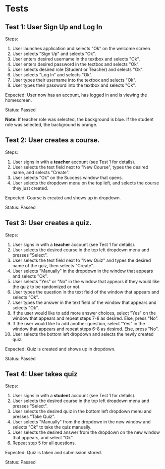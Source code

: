 # Tests
## Test 1: User Sign Up and Log In
Steps:
  1. User launches application and selects "Ok" on the welcome screen.
  2. User selects "Sign Up" and selects "Ok".
  3. User enters desired username in the textbox and selects "Ok". 
  4. User enters desired password in the textbox and selects "Ok".
  5. User selects desired role (Student or Teacher) and selects "Ok".
  6. User selects "Log In" and selects "Ok".
  7. User types their username into the textbox and selects "Ok".
  8. User types their password into the textbox and selects "Ok".

Expected: User now has an account, has logged in and is viewing the homescreen. 

Status: Passed

**Note:** If teacher role was selected, the background is blue. If the student role was selected, the background is orange.

## Test 2: User creates a course. 
Steps: 
  1. User signs in with a **teacher** account (see Test 1 for details). 
  2. User selects the text field next to "New Course", types the desired name, and selects "Create".
  3. User selects "Ok" on the Success window that opens. 
  4. User selects the dropdown menu on the top left, and selects the course they just created.

Expected: Course is created and shows up in dropdown. 

Status: Passed

## Test 3: User creates a quiz. 
Steps: 
  1. User signs in with a **teacher** account (see Test 1 for details).
  2. User selects the desired course in the top left dropdown menu and presses "Select".
  3. User selects the text field next to "New Quiz" and types the desired name of the quiz, then selects "Create".
  4. User selects "Manually" in the dropdown in the window that appears and selects "Ok". 
  5. User selects "Yes" or "No" in the window that appears if they would like the quiz to be randomized or not. 
  6. User types the question in the text field of the window that appears and selects "Ok". 
  7. User types the answer in the text field of the window that appears and selects "Ok". 
  8. If the user would like to add more answer choices, select "Yes" on the window that appears and repeat steps 7-8 as desired. Else, press "No".
  9. If the user would like to add another question, select "Yes" in the window that appears and repeat steps 6-8 as desired. Else, press "No".
  10. User selects the bottom left dropdown and selects the newly created quiz. 

Expected: Quiz is created and shows up in dropdown. 

Status: Passed

## Test 4: User takes quiz
Steps: 
  1. User signs in with a **student** account (see Test 1 for details).
  2. User selects the desired course in the top left dropdown menu and presses "Select".
  3. User selects the desired quiz in the bottom left dropdown menu and presses "Take Quiz". 
  4. User selects "Manually" from the dropdown in the new window and selects "Ok" to take the quiz manually.
  5. User selects the desired answer from the dropdown on the new window that appears, and select "Ok". 
  6. Repeat step 5 for all questions. 

Expected: Quiz is taken and submission stored. 

Status: Passed
